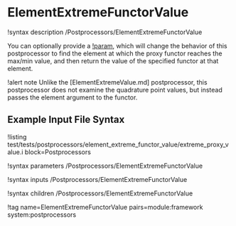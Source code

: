 # ElementExtremeFunctorValue

!syntax description /Postprocessors/ElementExtremeFunctorValue

You can optionally provide a [!param](/Postprocessors/ElementExtremeFunctorValue/proxy_functor),
which will change the behavior of this postprocessor to
find the element at which the proxy functor reaches the max/min value,
and then return the value of the specified functor at that element.

!alert note
Unlike the [ElementExtremeValue.md] postprocessor, this postprocessor does not examine the quadrature
point values, but instead passes the element argument to the functor.

## Example Input File Syntax

!listing test/tests/postprocessors/element_extreme_functor_value/extreme_proxy_value.i block=Postprocessors

!syntax parameters /Postprocessors/ElementExtremeFunctorValue

!syntax inputs /Postprocessors/ElementExtremeFunctorValue

!syntax children /Postprocessors/ElementExtremeFunctorValue

!tag name=ElementExtremeFunctorValue pairs=module:framework system:postprocessors
